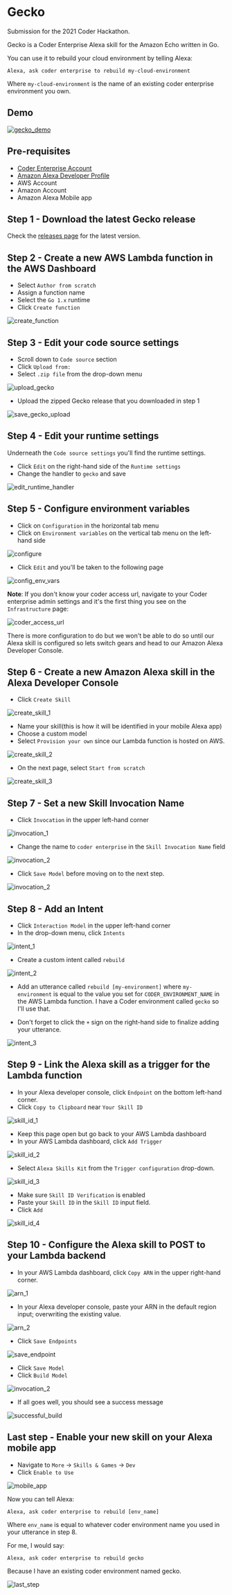 # Gecko

Submission for the 2021 Coder Hackathon.

Gecko is a Coder Enterprise Alexa skill for the Amazon Echo written in Go.

You can use it to rebuild your cloud environment by telling Alexa:

    Alexa, ask coder enterprise to rebuild my-cloud-environment

Where `my-cloud-environment` is the name of an existing coder enterprise environment you own.

## Demo

[![gecko_demo](https://img.youtube.com/vi/JKVYvF-w_KY/0.jpg)](https://youtu.be/JKVYvF-w_KY)

## Pre-requisites

- [Coder Enterprise Account](https://coder.com/trial)
- [Amazon Alexa Developer Profile](https://developer.amazon.com/en-US/alexa)
- AWS Account
- Amazon Account
- Amazon Alexa Mobile app

## Step 1 - Download the latest Gecko release

Check the [releases page](https://github.com/fuskovic/gecko/releases) for the latest version.

## Step 2 - Create a new AWS Lambda function in the AWS Dashboard

- Select `Author from scratch`
- Assign a function name
- Select the `Go 1.x` runtime
- Click `Create function`

![create_function](./screenshots/create_function.png)

## Step 3 - Edit your code source settings

- Scroll down to `Code source` section
- Click `Upload from:`
- Select `.zip file` from the drop-down menu

![upload_gecko](./screenshots/upload_gecko.png)

- Upload the zipped Gecko release that you downloaded in step 1

![save_gecko_upload](./screenshots/save_gecko_upload.png)

## Step 4 - Edit your runtime settings


Underneath the `Code source settings` you'll find the runtime settings.

- Click `Edit` on the right-hand side of the `Runtime settings`
- Change the handler to `gecko` and save

![edit_runtime_handler](./screenshots/edit_runtime_handler.png)

## Step 5 - Configure environment variables

- Click on `Configuration` in the horizontal tab menu
- Click on `Environment variables` on the vertical tab menu on the left-hand side

![configure](./screenshots/configure.png)

- Click `Edit` and you'll be taken to the following page

![config_env_vars](./screenshots/config_env_vars.png)

**Note**: If you don't know your coder access url, navigate to your Coder enterprise admin settings and it's the first thing you see on the `Infrastructure` page:

![coder_access_url](./screenshots/coder_access_url.png)

There is more configuration to do but we won't be able to do so until our Alexa skill is configured so lets switch gears and head to our Amazon Alexa Developer Console.

## Step 6 - Create a new Amazon Alexa skill in the Alexa Developer Console

- Click `Create Skill`

![create_skill_1](./screenshots/create_skill_1.png)

- Name your skill(this is how it will be identified in your mobile Alexa app)
- Choose a custom model
- Select `Provision your own` since our Lambda function is hosted on AWS.

![create_skill_2](./screenshots/create_skill_2.png)

 - On the next page, select `Start from scratch`

![create_skill_3](./screenshots/create_skill_3.png)

## Step 7 - Set a new Skill Invocation Name

- Click `Invocation` in the upper left-hand corner

![invocation_1](./screenshots/invocation_1.png)

- Change the name to `coder enterprise` in the `Skill Invocation Name` field

![invocation_2](./screenshots/invocation_2.png)

- Click `Save Model` before moving on to the next step.

![invocation_2](./screenshots/invocation_3.png)

## Step 8 - Add an Intent

- Click `Interaction Model` in the upper left-hand corner
- In the drop-down menu, click `Intents`

![intent_1](./screenshots/intent_1.png)

- Create a custom intent called `rebuild`

![intent_2](./screenshots/intent_2.png)

- Add an utterance called `rebuild [my-environment]` where `my-environment` is equal to the value you set for `CODER_ENVIRONMENT_NAME` in the AWS Lambda function. I have a Coder environment called `gecko` so I'll use that.

- Don't forget to click the `+` sign on the right-hand side to finalize adding your utterance.

![intent_3](./screenshots/intent_3.png)

## Step 9 - Link the Alexa skill as a trigger for the Lambda function

- In your Alexa developer console, click `Endpoint` on the bottom left-hand corner.
- Click `Copy to Clipboard` near `Your Skill ID`

![skill_id_1](./screenshots/skill_id_1.png)

- Keep this page open but go back to your AWS Lambda dashboard
- In your AWS Lambda dashboard, click `Add Trigger`

![skill_id_2](./screenshots/skill_id_2.png)

- Select `Alexa Skills Kit` from the `Trigger configuration` drop-down.

![skill_id_3](./screenshots/skill_id_3.png)

- Make sure `Skill ID Verification` is enabled
- Paste your `Skill ID` in the `Skill ID` input field.
- Click `Add`

![skill_id_4](./screenshots/skill_id_4.png)

## Step 10 - Configure the Alexa skill to POST to your Lambda backend

- In your AWS Lambda dashboard, click `Copy ARN` in the upper right-hand corner.

![arn_1](./screenshots/arn_1.png)

- In your Alexa developer console, paste your ARN in the default region input; overwriting the existing value.

![arn_2](./screenshots/arn_2.png)

- Click `Save Endpoints`

![save_endpoint](./screenshots/save_endpoint.png)

- Click `Save Model`
- Click `Build Model`

![invocation_2](./screenshots/invocation_3.png)

- If all goes well, you should see a success message

![successful_build](./screenshots/successful_build.png)


## Last step - Enable your new skill on your Alexa mobile app

- Navigate to `More` -> `Skills & Games` -> `Dev`
- Click `Enable to Use`

![mobile_app](./screenshots/mobile_app.png)

Now you can tell Alexa:

`Alexa, ask coder enterprise to rebuild [env_name]`

Where `env_name` is equal to whatever coder environment name you used in your utterance in step 8.

For me, I would say:

`Alexa, ask coder enterprise to rebuild gecko`

Because I have an existing coder environment named gecko.

![last_step](./screenshots/last_step.png)